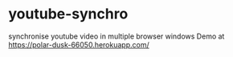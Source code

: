 # youtube-synchro
synchronise youtube video in multiple browser windows
Demo at https://polar-dusk-66050.herokuapp.com/
